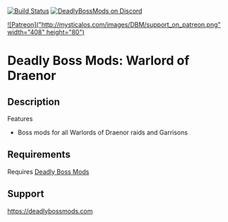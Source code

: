 [![Build Status](https://github.com/DeadlyBossMods/DBM-WoD/workflows/CI/badge.svg)](https://github.com/DeadlyBossMods/DBM-WoD/actions?workflow=CI)
[![DeadlyBossMods on Discord](https://img.shields.io/badge/discord-DeadlyBossMods-738bd7.svg?style=flat)](https://discord.gg/DeadlyBossMods) 

[![Patreon]("http://mysticalos.com/images/DBM/support_on_patreon.png" width="408" height="80")](https://www.patreon.com/deadlybossmods)

Deadly Boss Mods: Warlord of Draenor
====================================

Description
-----------
Features
* Boss mods for all Warlords of Draenor raids and Garrisons

Requirements
------------
Requires [Deadly Boss Mods](https://curseforge.com/wow/addons/deadly-boss-mods)

Support
-------
https://deadlybossmods.com
